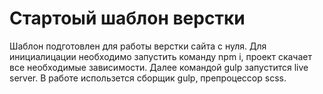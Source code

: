 # Стартоый шаблон верстки
Шаблон подготовлен для работы верстки сайта с нуля. 
Для инициалицации необходимо запустить команду npm i, проект скачает все необходимые зависимости. 
Далее командой gulp запустится live server. В работе использется сборщик gulp, препроцессор scss. 
